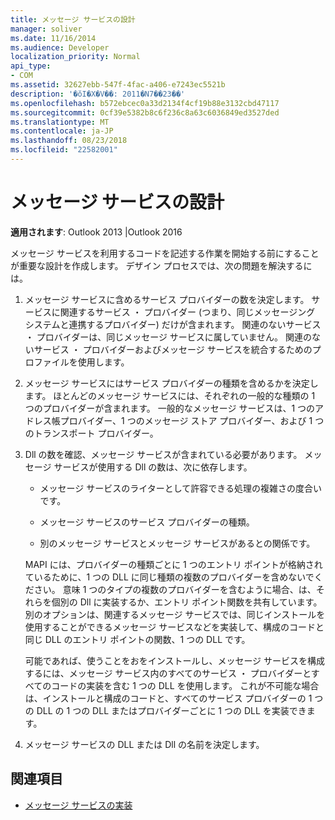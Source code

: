 ```yaml
---
title: メッセージ サービスの設計
manager: soliver
ms.date: 11/16/2014
ms.audience: Developer
localization_priority: Normal
api_type:
- COM
ms.assetid: 32627ebb-547f-4fac-a406-e7243ec5521b
description: '�ŏI�X�V��: 2011�N7��23��'
ms.openlocfilehash: b572ebcec0a33d2134f4cf19b88e3132cbd47117
ms.sourcegitcommit: 0cf39e5382b8c6f236c8a63c6036849ed3527ded
ms.translationtype: MT
ms.contentlocale: ja-JP
ms.lasthandoff: 08/23/2018
ms.locfileid: "22582001"
---
```

# <a name="designing-a-message-service"></a>メッセージ サービスの設計

**適用されます**: Outlook 2013 |Outlook 2016 
  
メッセージ サービスを利用するコードを記述する作業を開始する前にすることが重要な設計を作成します。 デザイン プロセスでは、次の問題を解決するには。
  
1. メッセージ サービスに含めるサービス プロバイダーの数を決定します。 サービスに関連するサービス ・ プロバイダー (つまり、同じメッセージング システムと連携するプロバイダー) だけが含まれます。 関連のないサービス ・ プロバイダーは、同じメッセージ サービスに属していません。 関連のないサービス ・ プロバイダーおよびメッセージ サービスを統合するためのプロファイルを使用します。
    
2. メッセージ サービスにはサービス プロバイダーの種類を含めるかを決定します。 ほとんどのメッセージ サービスには、それぞれの一般的な種類の 1 つのプロバイダーが含まれます。 一般的なメッセージ サービスは、1 つのアドレス帳プロバイダー、1 つのメッセージ ストア プロバイダー、および 1 つのトランスポート プロバイダー。
    
3. Dll の数を確認、メッセージ サービスが含まれている必要があります。 メッセージ サービスが使用する Dll の数は、次に依存します。
    
   - メッセージ サービスのライターとして許容できる処理の複雑さの度合いです。
    
   - メッセージ サービスのサービス プロバイダーの種類。
    
   - 別のメッセージ サービスとメッセージ サービスがあるとの関係です。
    
   MAPI には、プロバイダーの種類ごとに 1 つのエントリ ポイントが格納されているために、1 つの DLL に同じ種類の複数のプロバイダーを含めないでください。 意味 1 つのタイプの複数のプロバイダーを含むように場合、は、それらを個別の Dll に実装するか、エントリ ポイント関数を共有しています。 別のオプションは、関連するメッセージ サービスでは、同じインストールを使用することができるメッセージ サービスなどを実装して、構成のコードと同じ DLL のエントリ ポイントの関数、1 つの DLL です。
    
   可能であれば、使うことをおをインストールし、メッセージ サービスを構成するには、メッセージ サービス内のすべてのサービス ・ プロバイダーとすべてのコードの実装を含む 1 つの DLL を使用します。 これが不可能な場合は、インストールと構成のコードと、すべてのサービス プロバイダーの 1 つの DLL の 1 つの DLL またはプロバイダーごとに 1 つの DLL を実装できます。
    
4. メッセージ サービスの DLL または Dll の名前を決定します。 
    
## <a name="see-also"></a>関連項目

- [メッセージ サービスの実装](message-service-implementation.md)

